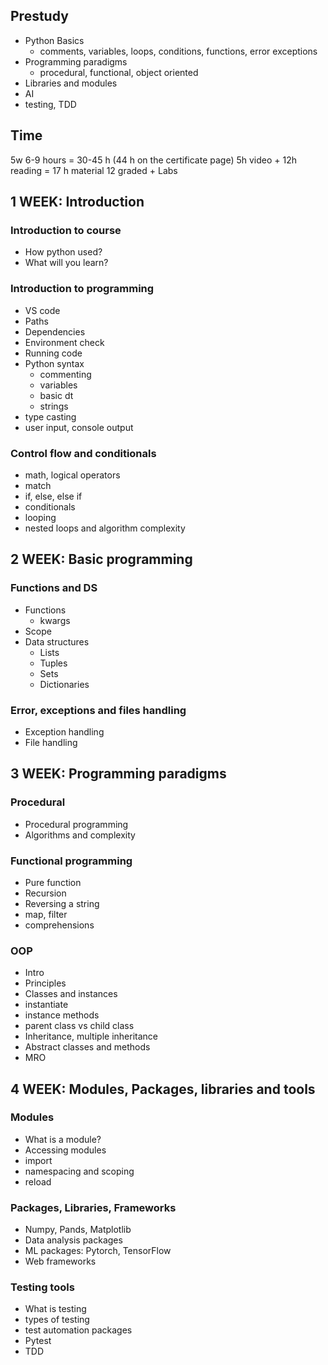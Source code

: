 ## Prestudy

- Python Basics
    - comments, variables, loops, conditions, functions, error exceptions
- Programming paradigms
    - procedural, functional, object oriented
- Libraries and modules
- AI
- testing, TDD

## Time
5w 6-9 hours = 30-45 h (44 h on the certificate page)
5h video + 12h reading = 17 h material
12 graded + Labs


## 1 WEEK: Introduction
### Introduction to course
- How python used?
- What will you learn?

### Introduction to programming
- VS code
- Paths
- Dependencies
- Environment check
- Running code
- Python syntax
    - commenting
    - variables
    - basic dt
    - strings
- type casting
- user input, console output

### Control flow and conditionals
- math, logical operators
- match
- if, else, else if
- conditionals
- looping
- nested loops and algorithm complexity

## 2 WEEK: Basic programming
### Functions and DS
- Functions
    - kwargs
- Scope
- Data structures
    - Lists
    - Tuples
    - Sets
    - Dictionaries

### Error, exceptions and files handling
- Exception handling
- File handling


## 3 WEEK: Programming paradigms
### Procedural
- Procedural programming
- Algorithms and complexity

### Functional programming
- Pure function
- Recursion
- Reversing a string
- map, filter
- comprehensions

### OOP
- Intro
- Principles
- Classes and instances
- instantiate
- instance methods
- parent class vs child class
- Inheritance, multiple inheritance
- Abstract classes and methods
- MRO

## 4 WEEK: Modules, Packages, libraries and tools
### Modules
- What is a module?
- Accessing modules
- import
- namespacing and scoping
- reload

### Packages, Libraries, Frameworks
- Numpy, Pands, Matplotlib
- Data analysis packages
- ML packages: Pytorch, TensorFlow
- Web frameworks

### Testing tools
- What is testing
- types of testing
- test automation packages
- Pytest
- TDD